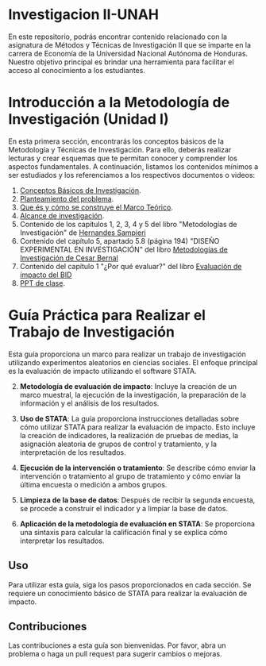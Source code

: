 # Investigacion II-UNAH
En este repositorio, podrás encontrar contenido relacionado con la asignatura de Métodos y Técnicas de Investigación II que se imparte en la carrera de Economía de la Universidad Nacional Autónoma de Honduras. Nuestro objetivo principal es brindar una herramienta para facilitar el acceso al conocimiento a los estudiantes.

# Introducción a la Metodología de Investigación (Unidad I)

En esta primera sección, encontrarás los conceptos básicos de la Metodología y Técnicas de Investigación. Para ello, deberás realizar lecturas y crear esquemas que te permitan conocer y comprender los aspectos fundamentales. A continuación, listamos los contenidos mínimos a ser estudiados y los referenciamos a los respectivos documentos o videos:


1. [Conceptos Básicos de Investigación](https://www.youtube.com/watch?v=s_By2mJKgMs).
2. [Planteamiento del problema](https://www.youtube.com/watch?v=eZIkkIiGK7g).
3. [Que és y cómo se construye el Marco Teórico](https://www.youtube.com/watch?v=d2lMlgT1O5w).
4. [Alcance de investigación](https://www.youtube.com/watch?v=a1n2LrRfX5o).
7. Contenido de los capítulos 1, 2, 3, 4 y 5 del libro "Metodologías de Investigación" de [Hernandes Sampieri](https://drive.google.com/drive/u/0/folders/1DkYwPzRW0gBJgHplR26ILGKdowWwszuj)
8. Contenido del capítulo 5, apartado 5.8 (página 194) "DISEÑO EXPERIMENTAL EN INVESTIGACIÓN" del libro [Metodologías de Investigación de Cesar Bernal](https://drive.google.com/drive/u/0/folders/1DkYwPzRW0gBJgHplR26ILGKdowWwszuj)
9. Contenido del capítulo 1 "¿Por qué evaluar?" del libro [Evaluación de impacto del BID](https://drive.google.com/drive/u/0/folders/1DkYwPzRW0gBJgHplR26ILGKdowWwszuj)
10. [PPT de clase](https://drive.google.com/file/d/1kuzV3qLPsqbuN5ZodmxxaxF16lC8RcK7/view?usp=sharing).


# Guía Práctica para Realizar el Trabajo de Investigación
Esta guía proporciona un marco para realizar un trabajo de investigación utilizando experimentos aleatorios en ciencias sociales. El enfoque principal es la evaluación de impacto utilizando el software STATA.

2. **Metodología de evaluación de impacto**: Incluye la creación de un marco muestral, la ejecución de la investigación, la preparación de la información y el análisis de los resultados.

3. **Uso de STATA**: La guía proporciona instrucciones detalladas sobre cómo utilizar STATA para realizar la evaluación de impacto. Esto incluye la creación de indicadores, la realización de pruebas de medias, la asignación aleatoria de grupos de control y tratamiento, y la interpretación de los resultados.

4. **Ejecución de la intervención o tratamiento**: Se describe cómo enviar la intervención o tratamiento al grupo de tratamiento y cómo enviar la última encuesta o medición a ambos grupos.

5. **Limpieza de la base de datos**: Después de recibir la segunda encuesta, se procede a construir el indicador y a limpiar la base de datos.

6. **Aplicación de la metodología de evaluación en STATA**: Se proporciona una sintaxis para calcular la calificación final y se explica cómo interpretar los resultados.

## Uso

Para utilizar esta guía, siga los pasos proporcionados en cada sección. Se requiere un conocimiento básico de STATA para realizar la evaluación de impacto.

## Contribuciones

Las contribuciones a esta guía son bienvenidas. Por favor, abra un problema o haga un pull request para sugerir cambios o mejoras.
